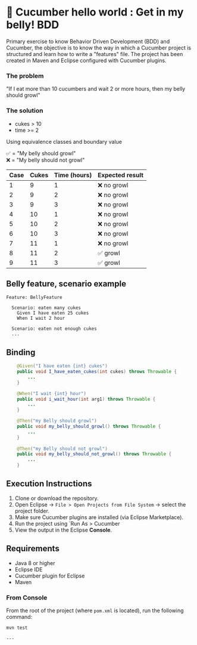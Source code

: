 # 🥒 Cucumber hello world : Get in my belly! BDD
Primary exercise to know Behavior Driven Development (BDD) and Cucumber, the objective is to know the way in which a Cucumber project is structured and learn how to write a "features" file. The project has been created in Maven and Eclipse configured with Cucumber plugins.

### The problem

"If I eat more than 10 cucumbers and wait 2 or more hours, then my belly should growl"

### The solution

- cukes > 10
- time >= 2

Using equivalence classes and boundary value

✅ = "My belly should growl"  
❌ = "My belly should not growl"

| Case | Cukes | Time (hours) | Expected result |
|------|-------|----------------|--------------------|
| 1    | 9     | 1              | ❌ no growl        |
| 2    | 9     | 2              | ❌ no growl        |
| 3    | 9     | 3              | ❌ no growl        |
| 4    | 10    | 1              | ❌ no growl        |
| 5    | 10    | 2              | ❌ no growl        |
| 6    | 10    | 3              | ❌ no growl        |
| 7    | 11    | 1              | ❌ no growl        |
| 8    | 11    | 2              | ✅ growl           |
| 9    | 11    | 3              | ✅ growl           |

## Belly feature, scenario example

```Gherkin
Feature: BellyFeature

  Scenario: eaten many cukes
    Given I have eaten 25 cukes
    When I wait 2 hour
  
  Scenario: eaten not enough cukes
  ...

```

## Binding
```java
    @Given("I have eaten {int} cukes")
    public void I_have_eaten_cukes(int cukes) throws Throwable {
		...
    }

    @When("I wait {int} hour")
    public void i_wait_hour(int arg1) throws Throwable {
		...
    }

    @Then("my Belly should growl")
    public void my_belly_should_growl() throws Throwable {
		...
    }
    
    @Then("my Belly should not growl")
    public void my_belly_should_not_growl() throws Throwable {
    	...
    }
```

## Execution Instructions

1. Clone or download the repository.
2. Open Eclipse → `File > Open Projects from File System` → select the project folder.
3. Make sure Cucumber plugins are installed (via Eclipse Marketplace).
4. Run the project using `Run As > Cucumber
5. View the output in the Eclipse **Console**.

## Requirements

- Java 8 or higher
- Eclipse IDE
- Cucumber plugin for Eclipse
- Maven

### From Console
From the root of the project (where `pom.xml` is located), run the following command:

```bash
mvn test

---


